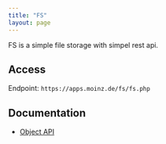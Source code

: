 ```yaml
---
title: "FS"
layout: page
---
```


FS is a simple file storage with simpel rest api.

## Access

Endpoint: `https://apps.moinz.de/fs/fs.php`

## Documentation

* [Object API](https://github.com/zeisss/fs-php/blob/master/Docs/API.md)